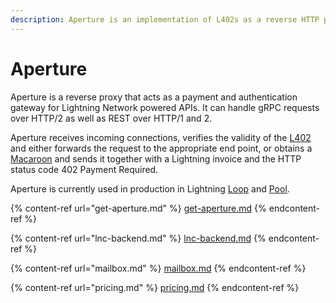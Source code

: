 ```yaml
---
description: Aperture is an implementation of L402s as a reverse HTTP proxy.
---
```


# Aperture

Aperture is a reverse proxy that acts as a payment and authentication gateway for Lightning Network powered APIs. It can handle gRPC requests over HTTP/2 as well as REST over HTTP/1 and 2.

Aperture receives incoming connections, verifies the validity of the [L402](../../the-lightning-network/l402/) and either forwards the request to the appropriate end point, or obtains a [Macaroon](../../the-lightning-network/l402/macaroons.md) and sends it together with a Lightning invoice and the HTTP status code 402 Payment Required.

Aperture is currently used in production in Lightning [Loop](../loop/) and [Pool](../pool/).

{% content-ref url="get-aperture.md" %}
[get-aperture.md](get-aperture.md)
{% endcontent-ref %}

{% content-ref url="lnc-backend.md" %}
[lnc-backend.md](lnc-backend.md)
{% endcontent-ref %}

{% content-ref url="mailbox.md" %}
[mailbox.md](mailbox.md)
{% endcontent-ref %}

{% content-ref url="pricing.md" %}
[pricing.md](pricing.md)
{% endcontent-ref %}
